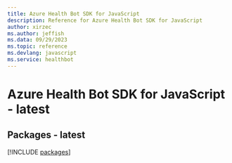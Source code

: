 ```yaml
---
title: Azure Health Bot SDK for JavaScript
description: Reference for Azure Health Bot SDK for JavaScript
author: xirzec
ms.author: jeffish
ms.data: 09/29/2023
ms.topic: reference
ms.devlang: javascript
ms.service: healthbot
---
```

# Azure Health Bot SDK for JavaScript - latest
## Packages - latest
[!INCLUDE [packages](health-bot-index.md)]